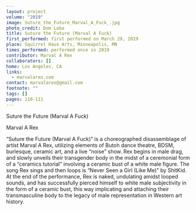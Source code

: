 ```yaml
---
layout: project
volume: "2019"
image: Suture_the_Future_Marval_A_Fuck_.jpg
photo_credit: Dom Loba
title: Suture the Future (Marval A Fuck)
first_performed: first performed on March 29, 2019
place: Squirrel Haus Arts, Minneapolis, MN
times_performed: performed once in 2019
contributor: Marval A Rex
collaborators: []
home: Los Angeles, CA
links:
  - marvalarex.com
contact: marvalarex@gmail.com
footnote: ""
tags: []
pages: 110-111
---
```


Suture the Future (Marval A Fuck)

Marval A Rex

“Suture the Future (Marval A Fuck)” is a choreographed disassemblage of artist Marval A Rex, utilizing elements of Butoh dance theatre, BDSM, burlesque, ceramic art, and a live “noise” show. Rex begins in male drag, and slowly unveils their transgender body in the midst of a ceremonial form of a “ceramics tutorial” involving a ceramic bust of a white male figure. The song Rex sings and then loops is “Never Seen a Girl (Like Me)” by ShitKid. At the end of the performance, Rex is naked, undulating amidst looped sounds, and has successfully pierced himself to white male subjectivity in the form of a ceramic bust, this way implicating and attaching their transmasculine body to the legacy of male representation in Western art history.
